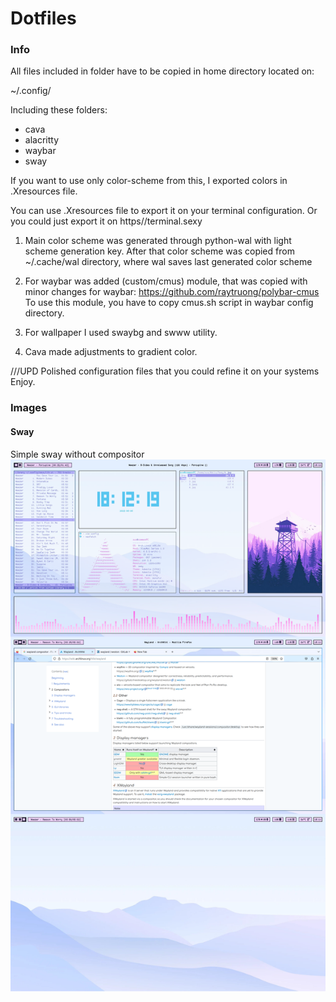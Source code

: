 # Dotfiles

### Info
All files included in folder have to
be copied in home directory located on:

~/.config/

Including these folders:
- cava
- alacritty
- waybar
- sway

If you want to use only color-scheme from this,
I exported colors in .Xresources file.

You can use .Xresources file to export it
on your terminal configuration. Or you
could just export it on https//terminal.sexy

1. Main color scheme was generated through
python-wal with light scheme generation key.
After that color scheme was copied from ~/.cache/wal
directory, where wal saves last generated color
scheme

2. For waybar was added (custom/cmus) module, that
was copied with minor changes for waybar:
https://github.com/raytruong/polybar-cmus
To use this module, you have to copy cmus.sh script
in waybar config directory.

3. For wallpaper I used swaybg and swww utility.

4. Cava made adjustments to gradient color.

///UPD
Polished configuration files
that you could refine it on your systems
Enjoy.

### Images
#### Sway
Simple sway without compositor
![sway-rice](./assets/Full.png)
